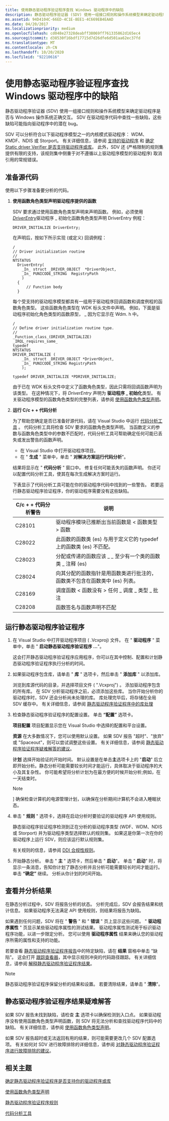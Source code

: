 ```yaml
---
title: 使用静态驱动程序验证程序查找 Windows 驱动程序中的缺陷
description: 静态驱动程序验证器 (SDV) 使用一组接口规则和操作系统模型来确定驱动程序是否与 Windows 操作系统正确交互。
ms.assetid: 94D4104C-66ED-4C1E-8EE1-4C669EB4EAAD
ms.date: 04/20/2017
ms.localizationpriority: medium
ms.openlocfilehash: cd048e27328deabff38069ff761335862d165ec4
ms.sourcegitcommit: d38530f16bdf17715d7d26dfe6d501aa62ec37fd
ms.translationtype: MT
ms.contentlocale: zh-CN
ms.lasthandoff: 10/20/2020
ms.locfileid: "92210616"
---
```

# <a name="using-static-driver-verifier-to-find-defects-in-windows-drivers"></a>使用静态驱动程序验证程序查找 Windows 驱动程序中的缺陷

静态驱动程序验证器 (SDV) 使用一组接口规则和操作系统模型来确定驱动程序是否与 Windows 操作系统正确交互。 SDV 在驱动程序代码中查找一些缺陷，这些缺陷可能指向驱动程序中的潜在 bug。

SDV 可以分析符合以下驱动程序模型之一的内核模式驱动程序： WDM、KMDF、NDIS 或 Storport。 有关详细信息，请参阅 [支持的驱动程序](supported-drivers.md) 和 [确定 Static driver Verifier 是否支持驱动程序或库](determining-if-static-driver-verifier-supports-your-driver-or-library.md)。  此外，SDV 还 (严格限制的规则集提供有限的支持，该规则集中侧重于对不遵循以上驱动程序模型的驱动程序) 取消引用的常规错误。

## <a name="preparing-your-source-code"></a>准备源代码

使用以下步骤准备要分析的代码。

1. **使用函数角色类型声明驱动程序提供的函数**

    SDV 要求通过使用函数角色类型声明来声明函数。 例如，必须使用[*DriverEntry*](/windows-hardware/drivers/ddi/wdm/nc-wdm-driver_initialize)驱动程序 \_ 初始化函数角色类型声明 DriverEntry 例程：

    ```command
    DRIVER_INITIALIZE DriverEntry;
    ```

    在声明后，按如下所示实现 (或定义) 回调例程：

    ```command
    /
    // Driver initialization routine
    //
    NTSTATUS
      DriverEntry(
        _In_ struct _DRIVER_OBJECT  *DriverObject,
        _In_ PUNICODE_STRING  RegistryPath
        )
      {
          // Function body
      }
    ```

    每个受支持的驱动程序模型都具有一组用于驱动程序回调函数和调度例程的函数角色类型。 这些函数角色类型在 WDK 标头文件中声明。 例如，下面是驱动程序初始化角色类型的函数原型， \_ 因为它显示在 Wdm. h 中。

    ```command
    /
    // Define driver initialization routine type.
    //
    _Function_class_(DRIVER_INITIALIZE)
    _IRQL_requires_same_
    typedef
    NTSTATUS
    DRIVER_INITIALIZE (
        _In_ struct _DRIVER_OBJECT *DriverObject,
        _In_ PUNICODE_STRING RegistryPath
        );

    typedef DRIVER_INITIALIZE *PDRIVER_INITIALIZE;
    ```

    由于已在 WDK 标头文件中定义了函数角色类型，因此只需将回调函数声明为该类型。 在这种情况下，将 *DriverEntry* 声明为 **驱动程序 \_ 初始化**类型。 有关驱动程序模型的函数角色类型的完整列表，请参阅 [使用函数角色类型声明](using-function-role-type-declarations.md)。

2. **运行 C/c + + 代码分析**

    为了帮助您确定是否已准备好源代码，请在 Visual Studio 中运行 [代码分析工具](/previous-versions/visualstudio/visual-studio-2013/dd264897(v=vs.120)) 。 代码分析工具将检查 SDV 要求的函数角色类型声明。 当函数定义的参数与函数角色类型中的参数不匹配时，代码分析工具可帮助确定任何可能已丢失或发出警告的函数声明。

    - 在 Visual Studio 中打开驱动程序项目。
    - 在 " **生成** " 菜单中，单击 " **对解决方案运行代码分析**"。

    结果将显示在 " **代码分析** " 窗口中。 修复任何可能丢失的函数声明。 你还可以配置代码分析工具，使其在每次生成解决方案时运行。

    下表显示了代码分析工具可能在你的驱动程序代码中找到的一些警告。 若要运行静态驱动程序验证程序，你的驱动程序需要没有这些缺陷。

    | C/c + + 代码分析警告 | 说明                                                                                                                         |
    |---------------------------------|-------------------------------------------------------------------------------------------------------------------------------------|
    | C28101                          | 驱动程序模块已推断出当前函数是 &lt; 函数类型 &gt; 函数                                       |
    | C28022                          | 此函数的函数类 (es) 与用于定义它的 typedef 上的函数类 (es) 不匹配。                       |
    | C28023                          | 分配或传递的函数应该 \_ \_ 至少有一个类的函数类 \_ 注释 (es)                 |
    | C28024                          | 向其分配的函数指针是用函数类进行批注的，函数类不包含在函数类中 (es) 列表。 |
    | C28169                          | 调度函数 &lt; 函数没有 &gt; 任何 \_ 调度 \_ 类型 \_ 批注                                             |
    | C28208                          | 函数签名与函数声明不匹配                                                                     |

## <a name="running-static-driver-verifier"></a>运行静态驱动程序验证程序

1. 在 Visual Studio 中打开驱动程序项目 ( .Vcxproj) 文件。 在 " **驱动程序** " 菜单中，单击 " **启动静态驱动程序验证程序 ...**"。

    这会打开静态驱动程序验证程序应用程序，你可以在其中控制、配置和计划静态驱动程序验证程序执行分析的时间。

2. 如果驱动程序包含库，请单击 " **库** " 选项卡，然后单击 " **添加库** " 以添加库。

    浏览到库源代码的目录，并选择项目文件 ( ".Vcxproj") 。 添加驱动程序包含的所有库。 在 SDV 分析驱动程序之前，必须添加这些库。 当你开始分析你的驱动程序时，SDV 还会分析尚未处理的库。 库处理完毕后，将存储在全局 SDV 缓存中。 有关详细信息，请参阅 [静态驱动程序验证程序中的库处理](library-processing-in-static-driver-verifier.md)

3. 检查静态驱动程序验证程序的配置设置。 单击 **“配置”** 选项卡。

    **项目配置** 项目配置显示您在 Visual Studio 中选择的配置和平台设置。

    **资源** 在大多数情况下，您可以使用默认设置。 如果 SDV 报告 "超时"、"放弃" 或 "Spaceout"，则可以尝试调整这些设置。 有关详细信息，请参阅 [静态驱动程序验证程序疑难解答的建议](recommendations-for-troubleshooting-static-driver-verifier.md)。

    **计划** 选择开始验证的开始时间。 默认设置是在单击**主**选项卡上的 "**启动**" 后立即开始分析。静态分析可能需要较长时间才能运行，具体取决于驱动程序的大小及其复杂性。 你可能希望将分析计划为在最方便的时候开始分析;例如，在一天结束时。

    >[!NOTE]
    >] 确保检查计算机的电源管理计划，以确保在分析期间计算机不会进入睡眠状态。

4. 单击 " **规则** " 选项卡，选择在启动分析时要验证的驱动程序 API 使用规则。

    静态驱动程序验证程序检测到正在分析的驱动程序类型 (WDF、WDM、NDIS 或 Storport) 并为驱动程序类型选择默认的规则集。 如果这是你第一次在你的驱动程序上运行 SDV，则应该运行默认规则集。

    有关规则的信息，请参阅 [DDI 合规性规则](/windows-hardware/drivers/ddi/index)。

5. 开始静态分析。 单击 " **主** " 选项卡，然后单击 " **启动**"。 单击 " **启动**" 时，将显示一条消息，告知你计划了静态分析并且分析可能需要较长时间才能运行。 单击 **“确定”** 继续。 分析从你计划的时间开始。

## <a name="viewing-and-analyzing-the-results"></a>查看并分析结果

在静态分析过程中，SDV 将报告分析的状态。 分析完成后，SDV 会报告结果和统计信息。 如果驱动程序无法满足 API 使用规则，则结果将报告为缺陷。

如果遇到任何问题，SDV 将在 " **警告** " 和 " **错误** " 页上显示这些问题。 " **驱动程序属性** " 页显示某些驱动程序属性的测试结果。 驱动程序属性测试用于标识驱动程序功能，以进一步限定分析。 您可以使用 **驱动程序属性** 结果来确认您的驱动程序所需的属性和支持的功能。

若要查看 [静态驱动程序验证程序报告](static-driver-verifier-report.md)中的特定缺陷，请在 **结果** 窗格中单击 "缺陷"。 这会打开 [跟踪查看器](defect-viewer.md)，其中显示规则冲突的代码路径跟踪。 有关详细信息，请参阅 [解释静态驱动程序验证程序结果](interpreting-static-driver-verifier-results.md)。

>[!NOTE]
>静态驱动程序验证程序保留分析的结果和设置。 若要清除结果，请单击 " **清除**"。

## <a name="troubleshooting-static-driver-verifier-results"></a>静态驱动程序验证程序结果疑难解答

如果 SDV 报告未找到缺陷，请检查 **主** 选项卡以确保检测到入口点。 如果驱动程序没有使用函数角色类型声明函数，则 SDV 将无法分析和查找驱动程序代码中的缺陷。 有关详细信息，请参阅 [使用函数角色类型声明](using-function-role-type-declarations.md)。

如果 SDV 报告超时或无法返回有用的结果，则可能需要更改几个 SDV 配置选项。 有关如何对 SDV 进行故障排除的详细信息，请参阅 [对静态驱动程序验证程序进行故障排除的建议](recommendations-for-troubleshooting-static-driver-verifier.md)。

## <a name="related-topics"></a>相关主题

[确定静态驱动程序验证程序是否支持你的驱动程序或库](determining-if-static-driver-verifier-supports-your-driver-or-library.md)

[使用函数角色类型声明](using-function-role-type-declarations.md)

[静态驱动程序验证程序规则](/windows-hardware/drivers/ddi/index)

[代码分析工具](/previous-versions/visualstudio/visual-studio-2013/dd264897(v=vs.120))
